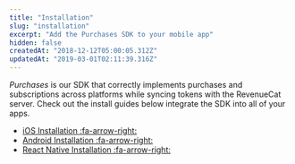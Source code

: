 ```yaml
---
title: "Installation"
slug: "installation"
excerpt: "Add the Purchases SDK to your mobile app"
hidden: false
createdAt: "2018-12-12T05:00:05.312Z"
updatedAt: "2019-03-01T02:11:39.316Z"
---
```

*Purchases* is our SDK that correctly implements purchases and subscriptions across platforms while syncing tokens with the RevenueCat server. Check out the install guides below integrate the SDK into all of your apps.

* [iOS Installation :fa-arrow-right:](doc:ios) 
* [Android Installation :fa-arrow-right:](doc:android)
* [React Native Installation :fa-arrow-right:](doc:reactnative)